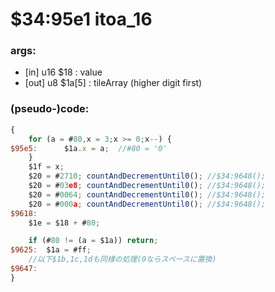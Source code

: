﻿
# $34:95e1 itoa_16



### args:
+ [in]	u16 $18 : value
+ [out]	u8 $1a[5] : tileArray (higher digit first)

### (pseudo-)code:
```js
{
	for (a = #80,x = 3;x >= 0;x--) {
$95e5:		$1a.x = a;	//#80 = '0'
	}
	$1f = x;
	$20 = #2710; countAndDecrementUntil0(); //$34:9648();
	$20 = #03e8; countAndDecrementUntil0(); //$34:9648();
	$20 = #0064; countAndDecrementUntil0(); //$34:9648();
	$20 = #000a; countAndDecrementUntil0(); //$34:9648();
$9618:	
	$1e = $18 + #80;

	if (#80 != (a = $1a)) return;
$9625:	$1a = #ff;
	//以下$1b,1c,1dも同様の処理(0ならスペースに置換)
$9647:
}
```




